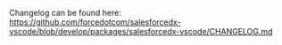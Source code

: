 Changelog can be found here: https://github.com/forcedotcom/salesforcedx-vscode/blob/develop/packages/salesforcedx-vscode/CHANGELOG.md
